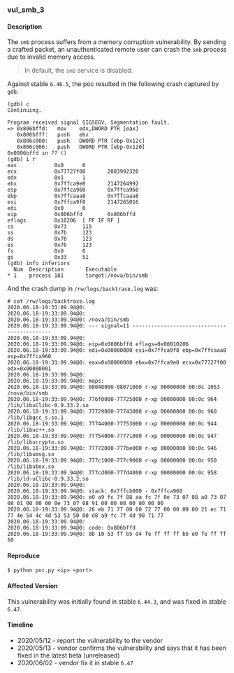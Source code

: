 ### vul_smb_3

#### Description

The `smb` process suffers from a memory corruption vulnerability. By sending a crafted packet, an unauthenticated remote user can crash the `smb` process due to invalid memory access.

> In default, the `smb` service is disabled.

Against stable `6.46.5`, the poc resulted in the following crash captured by `gdb`.

```shell
(gdb) c
Continuing.

Program received signal SIGSEGV, Segmentation fault.
=> 0x806bffd:   mov    edx,DWORD PTR [eax]
   0x806bfff:   push   ebx
   0x806c000:   push   DWORD PTR [ebp-0x12c]
   0x806c006:   push   DWORD PTR [ebp-0x120]
0x0806bffd in ?? ()
(gdb) i r
eax            0x0      0
ecx            0x77727f00       2003992320
edx            0x1      1
ebx            0x7ffca9e0       2147264992
esp            0x7ffca960       0x7ffca960
ebp            0x7ffcaaa8       0x7ffcaaa8
esi            0x7ffca9f8       2147265016
edi            0x0      0
eip            0x806bffd        0x806bffd
eflags         0x10206  [ PF IF RF ]
cs             0x73     115
ss             0x7b     123
ds             0x7b     123
es             0x7b     123
fs             0x0      0
gs             0x33     51
(gdb) info inferiors
  Num  Description       Executable
* 1    process 181       target:/nova/bin/smb
```

And the crash dump in `/rw/logs/backtrace.log` was:

```shell
# cat /rw/logs/backtrace.log
2020.06.18-19:33:09.94@0: 
2020.06.18-19:33:09.94@0: 
2020.06.18-19:33:09.94@0: /nova/bin/smb
2020.06.18-19:33:09.94@0: --- signal=11 --------------------------------------------
2020.06.18-19:33:09.94@0: 
2020.06.18-19:33:09.94@0: eip=0x0806bffd eflags=0x00010206
2020.06.18-19:33:09.94@0: edi=0x00000000 esi=0x7ffca9f8 ebp=0x7ffcaaa8 esp=0x7ffca960
2020.06.18-19:33:09.94@0: eax=0x00000000 ebx=0x7ffca9e0 ecx=0x77727f00 edx=0x00000001
2020.06.18-19:33:09.94@0: 
2020.06.18-19:33:09.94@0: maps:
2020.06.18-19:33:09.94@0: 08048000-08071000 r-xp 00000000 00:0c 1053       /nova/bin/smb
2020.06.18-19:33:09.94@0: 776f0000-77725000 r-xp 00000000 00:0c 964        /lib/libuClibc-0.9.33.2.so
2020.06.18-19:33:09.94@0: 77729000-77743000 r-xp 00000000 00:0c 960        /lib/libgcc_s.so.1
2020.06.18-19:33:09.94@0: 77744000-77753000 r-xp 00000000 00:0c 944        /lib/libuc++.so
2020.06.18-19:33:09.94@0: 77754000-77771000 r-xp 00000000 00:0c 947        /lib/libucrypto.so
2020.06.18-19:33:09.94@0: 77772000-777be000 r-xp 00000000 00:0c 946        /lib/libumsg.so
2020.06.18-19:33:09.94@0: 777c1000-777c9000 r-xp 00000000 00:0c 950        /lib/libubox.so
2020.06.18-19:33:09.94@0: 777cd000-777d4000 r-xp 00000000 00:0c 958        /lib/ld-uClibc-0.9.33.2.so
2020.06.18-19:33:09.94@0: 
2020.06.18-19:33:09.94@0: stack: 0x7ffcb000 - 0x7ffca960 
2020.06.18-19:33:09.94@0: e0 a9 fc 7f 88 aa fc 7f 0e 73 07 08 a0 73 07 08 01 00 00 00 0e 73 07 08 91 00 00 00 00 00 00 00 
2020.06.18-19:33:09.94@0: 26 eb 71 77 00 60 72 77 00 00 00 00 21 ec 71 77 4e 54 4c 4d 53 53 50 00 d8 a9 fc 7f 4d 98 71 77 
2020.06.18-19:33:09.94@0: 
2020.06.18-19:33:09.94@0: code: 0x806bffd
2020.06.18-19:33:09.94@0: 8b 10 53 ff b5 d4 fe ff ff ff b5 e0 fe ff ff 50
```

#### Reproduce

```shell
$ python poc.py <ip> <port>
```
#### Affected Version

This vulnerability was initially found in stable `6.44.3`, and was fixed in stable `6.47`.

#### Timeline

+ 2020/05/12 - report the vulnerability to the vendor
+ 2020/05/13 - vendor confirms the vulnerability and says that it has been fixed in the latest beta (unreleased)
+ 2020/06/02 - vendor fix it in stable `6.47`